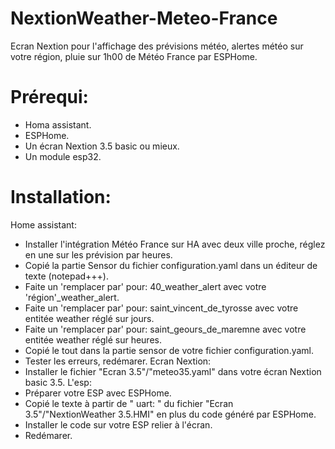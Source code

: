 # NextionWeather-Meteo-France
Ecran Nextion pour l'affichage des prévisions météo, alertes météo sur votre région, pluie sur 1h00 de Météo France par ESPHome.

# Prérequi:

- Homa assistant.
- ESPHome.
- Un écran Nextion 3.5 basic ou mieux.
- Un module esp32.

# Installation:
Home assistant:
- Installer l'intégration Météo France sur HA avec deux ville proche, réglez en une sur les prévision par heures.
- Copié la partie Sensor du fichier configuration.yaml dans un éditeur de texte (notepad+++).
- Faite un 'remplacer par' pour: 40_weather_alert avec votre 'région'_weather_alert.
- Faite un 'remplacer par' pour: saint_vincent_de_tyrosse avec votre entitée weather réglé sur jours.
- Faite un 'remplacer par' pour: saint_geours_de_maremne avec votre entitée weather réglé sur heures.
- Copié le tout dans la partie sensor de votre fichier configuration.yaml.
- Tester les erreurs, redémarer.
Ecran Nextion:
- Installer le fichier "Ecran 3.5"/"meteo35.yaml" dans votre écran Nextion basic 3.5.
L'esp:
- Préparer votre ESP avec ESPHome.
- Copié le texte à partir de " uart: " du fichier "Ecran 3.5"/"NextionWeather 3.5.HMI" en plus du code généré par ESPHome.
- Installer le code sur votre ESP relier à l'écran.
- Redémarer.



